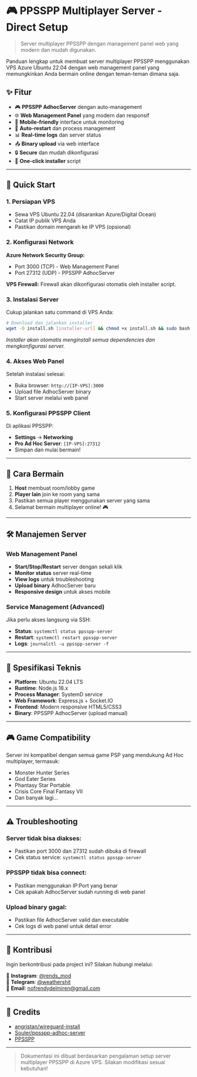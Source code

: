 # 🎮 PPSSPP Multiplayer Server - Direct Setup

> Server multiplayer PPSSPP dengan management panel web yang modern dan mudah digunakan.

Panduan lengkap untuk membuat server multiplayer PPSSPP menggunakan VPS Azure Ubuntu 22.04 dengan web management panel yang memungkinkan Anda bermain online dengan teman-teman dimana saja.

## ✨ Fitur

- 🎮 **PPSSPP AdhocServer** dengan auto-management
- 🌐 **Web Management Panel** yang modern dan responsif
- 📱 **Mobile-friendly** interface untuk monitoring
- 🔄 **Auto-restart** dan process management
- 📊 **Real-time logs** dan server status
- 📤 **Binary upload** via web interface
- 🔒 **Secure** dan mudah dikonfigurasi
- 🚀 **One-click installer** script

---

## 🚀 Quick Start

### 1. Persiapan VPS
- Sewa VPS Ubuntu 22.04 (disarankan Azure/Digital Ocean)
- Catat IP publik VPS Anda
- Pastikan domain mengarah ke IP VPS (opsional)

### 2. Konfigurasi Network
**Azure Network Security Group:**
- Port 3000 (TCP) - Web Management Panel
- Port 27312 (UDP) - PPSSPP AdhocServer

**VPS Firewall:**
Firewall akan dikonfigurasi otomatis oleh installer script.

### 3. Instalasi Server
Cukup jalankan satu command di VPS Anda:

```bash
# Download dan jalankan installer
wget -O install.sh [installer-url] && chmod +x install.sh && sudo bash install.sh
```

*Installer akan otomatis menginstall semua dependencies dan mengkonfigurasi server.*

### 4. Akses Web Panel
Setelah instalasi selesai:
- Buka browser: `http://[IP-VPS]:3000`
- Upload file AdhocServer binary
- Start server melalui web panel

### 5. Konfigurasi PPSSPP Client
Di aplikasi PPSSPP:
- **Settings** → **Networking**
- **Pro Ad Hoc Server**: `[IP-VPS]:27312`
- Simpan dan mulai bermain!

---

## 🎯 Cara Bermain

1. **Host** membuat room/lobby game
2. **Player lain** join ke room yang sama
3. Pastikan semua player menggunakan server yang sama
4. Selamat bermain multiplayer online! 🎮

---

## 🛠️ Manajemen Server

### Web Management Panel
- **Start/Stop/Restart** server dengan sekali klik
- **Monitor status** server real-time
- **View logs** untuk troubleshooting
- **Upload binary** AdhocServer baru
- **Responsive design** untuk akses mobile

### Service Management (Advanced)
Jika perlu akses langsung via SSH:
- **Status**: `systemctl status ppsspp-server`
- **Restart**: `systemctl restart ppsspp-server`
- **Logs**: `journalctl -u ppsspp-server -f`

---

## 🔧 Spesifikasi Teknis

- **Platform**: Ubuntu 22.04 LTS
- **Runtime**: Node.js 18.x
- **Process Manager**: SystemD service
- **Web Framework**: Express.js + Socket.IO
- **Frontend**: Modern responsive HTML5/CSS3
- **Binary**: PPSSPP AdhocServer (upload manual)

---

## 🎮 Game Compatibility

Server ini kompatibel dengan semua game PSP yang mendukung Ad Hoc multiplayer, termasuk:
- Monster Hunter Series
- God Eater Series  
- Phantasy Star Portable
- Crisis Core Final Fantasy VII
- Dan banyak lagi...

---

## ⚠️ Troubleshooting

### Server tidak bisa diakses:
- Pastikan port 3000 dan 27312 sudah dibuka di firewall
- Cek status service: `systemctl status ppsspp-server`

### PPSSPP tidak bisa connect:
- Pastikan menggunakan IP:Port yang benar
- Cek apakah AdhocServer sudah running di web panel

### Upload binary gagal:
- Pastikan file AdhocServer valid dan executable
- Cek logs di web panel untuk detail error

---

## 🤝 Kontribusi

Ingin berkontribusi pada project ini? Silakan hubungi melalui:

📱 **Instagram**: [@rends_mod](https://instagram.com/rends_mod)  
💬 **Telegram**: [@weathershit](https://t.me/weathershit)  
📧 **Email**: [nofrendydelmiren@gmail.com](mailto:nofrendydelmiren@gmail.com)

---

## 📝 Credits

- [angristan/wireguard-install](https://github.com/angristan/wireguard-install)
- [Souler/ppsspp-adhoc-server](https://github.com/Souler/ppsspp-adhoc-server)
- [PPSSPP](https://www.ppsspp.org/)

---

> Dokumentasi ini dibuat berdasarkan pengalaman setup server multiplayer PPSSPP di Azure VPS. Silakan modifikasi sesuai kebutuhan!
